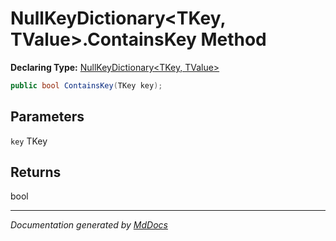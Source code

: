 ﻿# NullKeyDictionary\<TKey, TValue\>.ContainsKey Method

**Declaring Type:** [NullKeyDictionary\<TKey, TValue\>](../index.md)

```csharp
public bool ContainsKey(TKey key);
```

## Parameters

`key`  TKey

## Returns

bool

___

*Documentation generated by [MdDocs](https://github.com/ap0llo/mddocs)*
